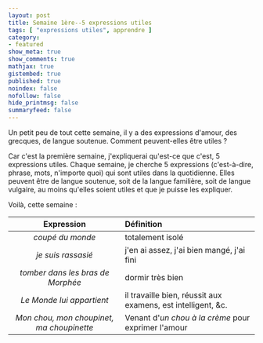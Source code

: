```yaml
---
layout: post
title: Semaine 1ère--5 expressions utiles
tags: [ "expressions utiles", apprendre ]
category:
- featured
show_meta: true
show_comments: true
mathjax: true
gistembed: true
published: true
noindex: false
nofollow: false
hide_printmsg: false
summaryfeed: false
---
```


Un petit peu de tout cette semaine, il y a des expressions d'amour, des
grecques, de langue soutenue. Comment peuvent-elles être utiles ?

Car c'est la première semaine, j'expliquerai qu'est-ce que c'est, 5 expressions
utiles. Chaque semaine, je cherche 5 expressions (c'est-à-dire, phrase, mots,
n'importe quoi) qui sont utiles dans la quotidienne. Elles peuvent être de
langue soutenue, soit de la langue familière, soit de langue vulgaire, au moins
qu'elles soient utiles et que je puisse les expliquer.

Voilà, cette semaine :

| Expression | Définition |
| :--------: | :--------- |
| *coupé du monde* | totalement isolé |
| *je suis rassasié* | j'en ai assez, j'ai bien mangé, j'ai fini |
| *tomber dans les bras de Morphée* | dormir très bien |
| *Le Monde lui appartient* | il travaille bien, réussit aux examens, est intelligent, &c. |
| *Mon chou, mon choupinet, ma choupinette* | Venant d'*un chou à la crème* pour exprimer l'amour |

<!---
vim: spell spelllang=fr
-->
